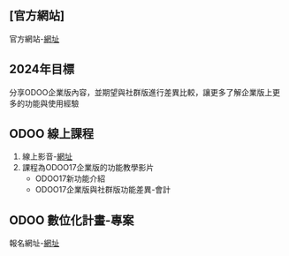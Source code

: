 ## [官方網站]
官方網站-[網址](https://consultant.xienci.com/)
## 2024年目標
分享ODOO企業版內容，並期望與社群版進行差異比較，讓更多了解企業版上更多的功能與使用經驗
## ODOO 線上課程
1. 線上影音-[網址](https://www.youtube.com/channel/UCFn6F8NOS8MTDP4ZSb_ppUA)
2. 課程為ODOO17企業版的功能教學影片
   + ODOO17新功能介紹
   + ODOO17企業版與社群版功能差異-會計

## ODOO 數位化計畫-專案
報名網址-[網址](https://consultant.xienci.com/event/2003odoo-1/register)

